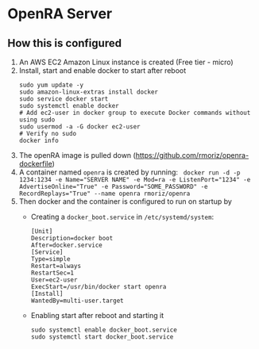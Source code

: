 # OpenRA Server

## How this is configured

1. An AWS EC2 Amazon Linux instance is created (Free tier - micro)
2. Install, start and enable docker to start after reboot
    ```
   sudo yum update -y
   sudo amazon-linux-extras install docker
   sudo service docker start
   sudo systemctl enable docker
   # Add ec2-user in docker group to execute Docker commands without using sudo
   sudo usermod -a -G docker ec2-user
   # Verify no sudo
   docker info
   ```
3. The openRA image is pulled down (https://github.com/rmoriz/openra-dockerfile)
4. A container named `openra` is created by running:
    `` docker run -d -p 1234:1234 -e Name="SERVER NAME" -e Mod=ra -e ListenPort="1234" -e AdvertiseOnline="True" -e Password="SOME_PASSWORD" -e RecordReplays="True" --name openra rmoriz/openra``
5. Then docker and the container is configured to run on startup by
   - Creating a `docker_boot.service` in `/etc/systemd/system`:
      ```
     [Unit]
      Description=docker boot
      After=docker.service 
     [Service]
     Type=simple
     Restart=always
     RestartSec=1
     User=ec2-user
     ExecStart=/usr/bin/docker start openra
     [Install]
     WantedBy=multi-user.target
     ```

   - Enabling start after reboot and starting it
     ```
     sudo systemctl enable docker_boot.service
     sudo systemctl start docker_boot.service
     ```
